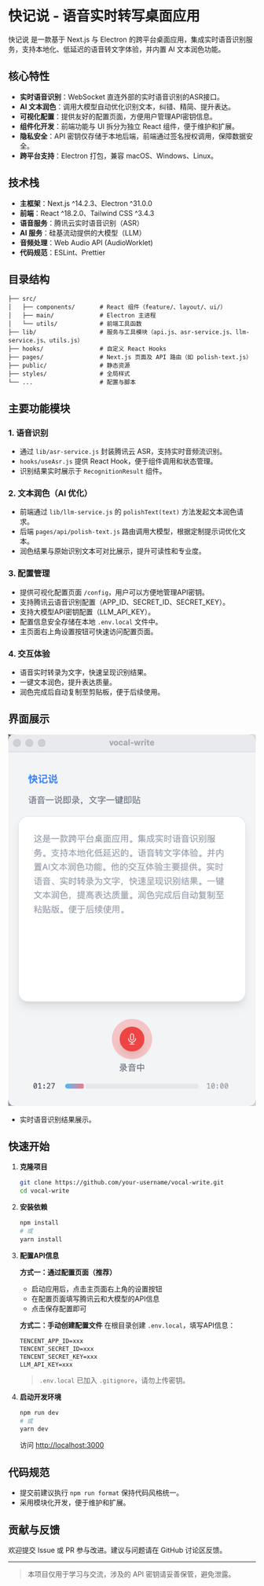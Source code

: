 # 快记说 - 语音实时转写桌面应用

快记说 是一款基于 Next.js 与 Electron 的跨平台桌面应用，集成实时语音识别服务，支持本地化、低延迟的语音转文字体验，并内置 AI 文本润色功能。

## 核心特性

- **实时语音识别**：WebSocket 直连外部的实时语音识别的ASR接口。
- **AI 文本润色**：调用大模型自动优化识别文本，纠错、精简、提升表达。
- **可视化配置**：提供友好的配置页面，方便用户管理API密钥信息。
- **组件化开发**：前端功能与 UI 拆分为独立 React 组件，便于维护和扩展。
- **隐私安全**：API 密钥仅存储于本地后端，前端通过签名授权调用，保障数据安全。
- **跨平台支持**：Electron 打包，兼容 macOS、Windows、Linux。

## 技术栈

- **主框架**：Next.js ^14.2.3、Electron ^31.0.0
- **前端**：React ^18.2.0、Tailwind CSS ^3.4.3
- **语音服务**：腾讯云实时语音识别（ASR）
- **AI 服务**：硅基流动提供的大模型（LLM）
- **音频处理**：Web Audio API (AudioWorklet)
- **代码规范**：ESLint、Prettier

## 目录结构

```
├── src/
│   ├── components/       # React 组件（feature/、layout/、ui/）
│   ├── main/             # Electron 主进程
│   └── utils/            # 前端工具函数
├── lib/                  # 服务与工具模块（api.js、asr-service.js、llm-service.js、utils.js）
├── hooks/                # 自定义 React Hooks
├── pages/                # Next.js 页面及 API 路由（如 polish-text.js）
├── public/               # 静态资源
├── styles/               # 全局样式
└── ...                   # 配置与脚本
```

## 主要功能模块

### 1. 语音识别

- 通过 `lib/asr-service.js` 封装腾讯云 ASR，支持实时音频流识别。
- `hooks/useAsr.js` 提供 React Hook，便于组件调用和状态管理。
- 识别结果实时展示于 `RecognitionResult` 组件。

### 2. 文本润色（AI 优化）

- 前端通过 `lib/llm-service.js` 的 `polishText(text)` 方法发起文本润色请求。
- 后端 `pages/api/polish-text.js` 路由调用大模型，根据定制提示词优化文本。
- 润色结果与原始识别文本可对比展示，提升可读性和专业度。

### 3. 配置管理

- 提供可视化配置页面 `/config`，用户可以方便地管理API密钥。
- 支持腾讯云语音识别配置（APP_ID、SECRET_ID、SECRET_KEY）。
- 支持大模型API密钥配置（LLM_API_KEY）。
- 配置信息安全存储在本地 `.env.local` 文件中。
- 主页面右上角设置按钮可快速访问配置页面。

### 4. 交互体验

- 语音实时转录为文字，快速呈现识别结果。
- 一键文本润色，提升表达质量。
- 润色完成后自动复制至剪贴板，便于后续使用。

## 界面展示

![截图](./public/screenshot.png)

- 实时语音识别结果展示。

## 快速开始

1. **克隆项目**
   ```bash
   git clone https://github.com/your-username/vocal-write.git
   cd vocal-write
   ```
2. **安装依赖**
   ```bash
   npm install
   # 或
   yarn install
   ```
3. **配置API信息**
   
   **方式一：通过配置页面（推荐）**
   - 启动应用后，点击主页面右上角的设置按钮
   - 在配置页面填写腾讯云和大模型的API信息
   - 点击保存配置即可
   
   **方式二：手动创建配置文件**
   在根目录创建 `.env.local`，填写API信息：
   ```
   TENCENT_APP_ID=xxx
   TENCENT_SECRET_ID=xxx
   TENCENT_SECRET_KEY=xxx
   LLM_API_KEY=xxx
   ```
   > `.env.local` 已加入 `.gitignore`，请勿上传密钥。
4. **启动开发环境**
   ```bash
   npm run dev
   # 或
   yarn dev
   ```
   访问 [http://localhost:3000](http://localhost:3000)

## 代码规范

- 提交前建议执行 `npm run format` 保持代码风格统一。
- 采用模块化开发，便于维护和扩展。

## 贡献与反馈

欢迎提交 Issue 或 PR 参与改进。建议与问题请在 GitHub 讨论区反馈。

---

> 本项目仅用于学习与交流，涉及的 API 密钥请妥善保管，避免泄露。

